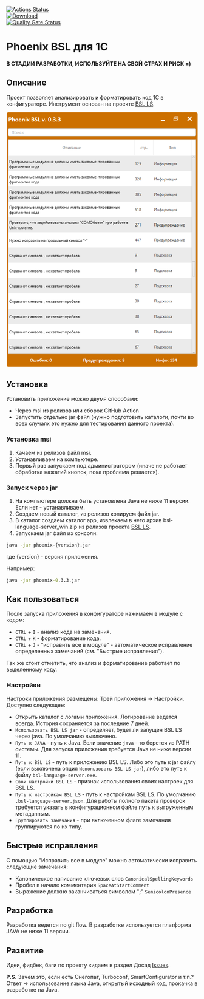 [![Actions Status](https://github.com/otymko/phoenixbsl/workflows/Java%20CI/badge.svg)](https://github.com/otymko/phoenixbsl/actions)	
[![Download](https://img.shields.io/github/release/otymko/phoenixbsl.svg?label=download&style=flat)](https://github.com/otymko/phoenixbsl/releases/latest)	
[![Quality Gate Status](https://sonarcloud.io/api/project_badges/measure?project=phoenixbsl&metric=alert_status)](https://sonarcloud.io/dashboard?id=phoenixbsl)
# Phoenix BSL для 1С

**В СТАДИИ РАЗРАБОТКИ, ИСПОЛЬЗУЙТЕ НА СВОЙ СТРАХ И РИСК =)**

## Описание

Проект позволяет анализировать и форматировать код 1С в конфигураторе. Инструмент основан на проекте [BSL LS](https://github.com/1c-syntax/bsl-language-server).

![Превью PhoenixBSL](docs/assets/images/preview.png)

## Установка

Установить приложение можно двумя способами:
* Через msi из релизов или сборок GitHub Action
* Запустить отдельно jar файл (нужно подготовить каталоги, почти во всех случаях это нужно для тестирования данного проекта).

### Установка msi

1. Качаем из релизов файл msi.
2. Устанавливаем на компьютере.
3. Первый раз запускаем под администратором (иначе не работает обработка нажатий кнопок, пока проблема решается).

### Запуск через jar

1. На компьютере должна быть установлена Java не ниже 11 версии. Если нет - устанавливаем.
2. Создаем новый каталог, из релизов копируем файл jar.
3. В каталог создаем каталог app, извлекаем в него архив bsl-language-server_win.zip из релизов проекта [BSL LS](https://github.com/1c-syntax/bsl-language-server/releases/latest).
4. Запускаем jar файл из консоли:
```cmd
java -jar phoenix-{version}.jar 
```
где {version} - версия приложения.

Например:
```cmd
java -jar phoenix-0.3.3.jar 
```

## Как пользоваться

После запуска приложения в конфигураторе нажимаем в модуле с кодом:
* `CTRL` + `I` - анализ кода на замечания.
* `CTRL` + `K` - форматирование кода.
* `CTRL` + `J` - "исправить все в модуле" - автоматическое исправление определенных замечаний (см. "Быстрые исправления").

Так же стоит отметить, что анализ и форматирование работает по выделенному коду.

### Настройки
Настроки приложения размещены: Трей приложения -> Настройки.
Доступно следующее:
* Открыть каталог с логами приложения. Логирование ведется всегда. История сохраняется за последние 7 дней.
* `Использовать BSL LS jar` - определяет, будет ли запущен BSL LS через java. По умолчанию выключено.
* `Путь к JAVA` - путь к Java. Если значение `java` - то берется из PATH системы. 
Для запуска приложения требуется Java не ниже версии 11. 
* `Путь к BSL LS` - путь к приложению BSL LS. Либо это путь к jar файлу (если выключена опция `Использовать BSL LS jar`), либо это 
путь к файлу `bsl-language-server.exe`.
* `Свои настройки BSL LS` - признак использования своих настроек для BSL LS.
* `Путь к настройкам BSL LS` - путь к настройкам BSL LS. По умолчанию `.bsl-language-server.json`. Для работы полного пакета проверок требуется указать в конфигурационном файле путь к выгруженным метаданным.  
* `Группировать замечания` - при включенном флаге замечания группируются по их типу.

## Быстрые исправления

С помощью "Исправить все в модуле" можно автоматически исправить следующие замечания:
* Каноническое написание ключевых слов `CanonicalSpellingKeywords`
* Пробел в начале комментария `SpaceAtStartComment`
* Выражение должно заканчиваться символом ";" `SemicolonPresence`

## Разработка

Разработка ведется по git flow. В разработке используется платформа JAVA не ниже 11 версии.

## Развитие
Идеи, фидбек, баги по проекту кидаем в раздел Досад [Issues](https://github.com/otymko/phoenixbsl/issues).


**P.S.** Зачем это, если есть Снегопат, Turboconf, SmartConfigurator и т.п.? 
Ответ -> использование языка Java, открытый исходный код, прокачка в разработке на Java.
